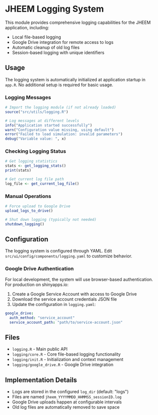 # JHEEM Logging System

This module provides comprehensive logging capabilities for the JHEEM application, including:

- Local file-based logging
- Google Drive integration for remote access to logs
- Automatic cleanup of old log files
- Session-based logging with unique identifiers

## Usage

The logging system is automatically initialized at application startup in `app.R`. No additional setup is required for basic usage.

### Logging Messages

```r
# Import the logging module (if not already loaded)
source("src/utils/logging.R")

# Log messages at different levels
info("Application started successfully")
warn("Configuration value missing, using default")
error("Failed to load simulation: invalid parameters")
debug("Variable value: ", x)
```

### Checking Logging Status

```r
# Get logging statistics
stats <- get_logging_stats()
print(stats)

# Get current log file path
log_file <- get_current_log_file()
```

### Manual Operations

```r
# Force upload to Google Drive
upload_logs_to_drive()

# Shut down logging (typically not needed)
shutdown_logging()
```

## Configuration

The logging system is configured through YAML. Edit `src/ui/config/components/logging.yaml` to customize behavior.

### Google Drive Authentication

For local development, the system will use browser-based authentication. For production on shinyapps.io:

1. Create a Google Service Account with access to Google Drive
2. Download the service account credentials JSON file
3. Update the configuration in `logging.yaml`:

```yaml
google_drive:
  auth_method: "service_account"
  service_account_path: "path/to/service-account.json"
```

## Files

- `logging.R` - Main public API
- `logging/core.R` - Core file-based logging functionality
- `logging/init.R` - Initialization and context management
- `logging/google_drive.R` - Google Drive integration

## Implementation Details

- Logs are stored in the configured `log_dir` (default: "logs")
- Files are named `jheem_YYYYMMDD_HHMMSS_sessionID.log`
- Google Drive uploads happen at configurable intervals
- Old log files are automatically removed to save space

